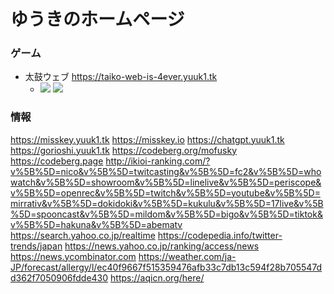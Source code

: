 # ゆうきのホームページ

### ゲーム
- 太鼓ウェブ https://taiko-web-is-4ever.yuuk1.tk
    - ![](https://badgen.net/uptime-robot/status/m794076910-3b2cafc4b1e16f56a6094840?label=%E5%A4%AA%E9%BC%93%E3%82%A6%E3%82%A7%E3%83%96&cache=300) ![](https://badgen.net/uptime-robot/month/m794076910-3b2cafc4b1e16f56a6094840?label=%E5%A4%AA%E9%BC%93%E3%82%A6%E3%82%A7%E3%83%96&cache=3600)

### 情報
https://misskey.yuuk1.tk https://misskey.io https://chatgpt.yuuk1.tk https://gorioshi.yuuk1.tk https://codeberg.org/mofusky https://codeberg.page http://ikioi-ranking.com/?v%5B%5D=nico&v%5B%5D=twitcasting&v%5B%5D=fc2&v%5B%5D=whowatch&v%5B%5D=showroom&v%5B%5D=linelive&v%5B%5D=periscope&v%5B%5D=openrec&v%5B%5D=twitch&v%5B%5D=youtube&v%5B%5D=mirrativ&v%5B%5D=dokidoki&v%5B%5D=kukulu&v%5B%5D=17live&v%5B%5D=spooncast&v%5B%5D=mildom&v%5B%5D=bigo&v%5B%5D=tiktok&v%5B%5D=hakuna&v%5B%5D=abematv https://search.yahoo.co.jp/realtime https://codepedia.info/twitter-trends/japan https://news.yahoo.co.jp/ranking/access/news https://news.ycombinator.com https://weather.com/ja-JP/forecast/allergy/l/ec40f9667f515359476afb33c7db13c594f28b705547dd362f7050906fdde430 https://aqicn.org/here/
